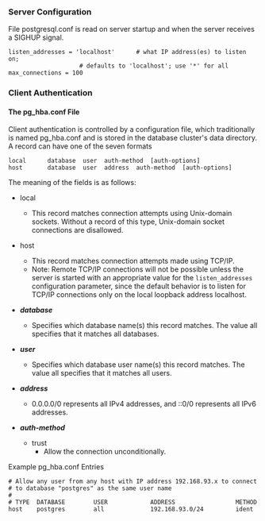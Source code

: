 ### Server Configuration
File postgresql.conf is read on server startup and when the server receives a SIGHUP signal.
```
listen_addresses = 'localhost'		# what IP address(es) to listen on;
					# defaults to 'localhost'; use '*' for all
max_connections = 100
```

### Client Authentication
#### The pg_hba.conf File
Client authentication is controlled by a configuration file, which traditionally is named pg_hba.conf and is stored in the database cluster's data directory.
A record can have one of the seven formats
```
local      database  user  auth-method  [auth-options]
host       database  user  address  auth-method  [auth-options]
```
The meaning of the fields is as follows:
- local
   - This record matches connection attempts using Unix-domain sockets. Without a record of this type, Unix-domain socket connections are disallowed.
- host
   - This record matches connection attempts made using TCP/IP.
   - Note: Remote TCP/IP connections will not be possible unless the server is started with an appropriate value for the `listen_addresses` configuration parameter, since the default behavior is to listen for TCP/IP connections only on the local loopback address localhost.

- ***database***
  - Specifies which database name(s) this record matches. The value all specifies that it matches all databases.
- ***user***
  - Specifies which database user name(s) this record matches. The value all specifies that it matches all users.
- ***address***
  - 0.0.0.0/0 represents all IPv4 addresses, and ::0/0 represents all IPv6 addresses.
- ***auth-method***
  - trust
    - Allow the connection unconditionally.

Example pg_hba.conf Entries
```
# Allow any user from any host with IP address 192.168.93.x to connect
# to database "postgres" as the same user name
#
# TYPE  DATABASE        USER            ADDRESS                 METHOD
host    postgres        all             192.168.93.0/24         ident
```
